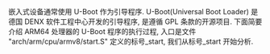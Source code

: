 
嵌入式设备通常使用 U-Boot 作为引导程序. U-Boot(Universal Boot Loader) 是德国 DENX 软件工程中心开发的引导程序, 是遵循 GPL 条款的开源项目. 下面简要介绍 ARM64 处理器的 U-Boot 程序的执行过程, 入口是文件 "arch/arm/cpu/armv8/start.S" 定义的标号_start, 我们从标号_start 开始分析.